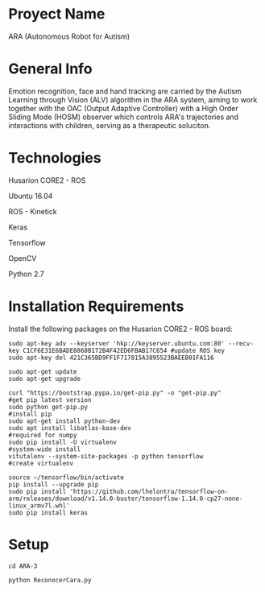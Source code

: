 # Proyect Name
ARA (Autonomous Robot for Autism)

# General Info

Emotion recognition, face and hand tracking are carried by the Autism Learning through Vision (ALV) algorithm in the ARA system, aiming to work together with the OAC (Output Adaptive Controller) with a High Order Sliding Mode (HOSM) observer which controls ARA's trajectories and interactions with children, serving as a therapeutic soluciton.

# Technologies

Husarion CORE2 - ROS

Ubuntu 16.04

ROS - Kinetick

Keras

Tensorflow

OpenCV

Python 2.7

# Installation Requirements

Install the following packages on the Husarion CORE2 - ROS board:

    sudo apt-key adv --keyserver 'hkp://keyserver.ubuntu.com:80' --recv-key C1CF6E31E6BADE8868B172B4F42ED6FBAB17C654 #update ROS key
    sudo apt-key del 421C365BD9FF1F717815A3895523BAEEB01FA116
   
    sudo apt-get update
    sudo apt-get upgrade
   
    curl "https://bootstrap.pypa.io/get-pip.py" -o "get-pip.py"                                                      #get pip latest version
    sudo python get-pip.py                                                                                           #install pip
    sudo apt-get install python-dev
    sudo apt install libatlas-base-dev                                                                               #required for numpy
    sudo pip install -U virtualenv                                                                                   #system-wide install
    vitutalenv --system-site-packages -p python tensorflow                                                           #create virtualenv

    source ~/tensorflow/bin/activate
    pip install --upgrade pip
    sudo pip install 'https://github.com/lhelontra/tensorflow-on-arm/releases/download/v1.14.0-buster/tensorflow-1.14.0-cp27-none-linux_armv7l.whl'
    sudo pip install keras


# Setup

    cd ARA-3

    python ReconocerCara.py
 
